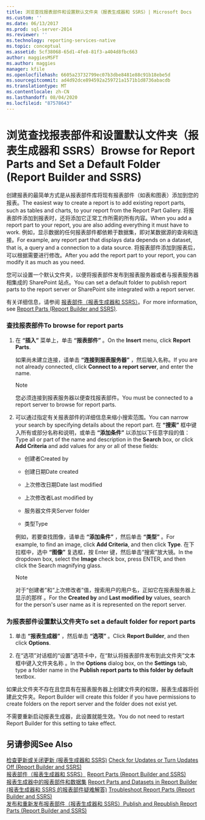 ```yaml
---
title: 浏览查找报表部件和设置默认文件夹（报表生成器和 SSRS）| Microsoft Docs
ms.custom: ''
ms.date: 06/13/2017
ms.prod: sql-server-2014
ms.reviewer: ''
ms.technology: reporting-services-native
ms.topic: conceptual
ms.assetid: 5cf38068-65d1-4fe8-81f3-a404d8fbc663
author: maggiesMSFT
ms.author: maggies
manager: kfile
ms.openlocfilehash: 6605a23732799ec07b3dbe8481e88c91b18ebe5d
ms.sourcegitcommit: ad4d92dce894592a259721a1571b1d8736abacdb
ms.translationtype: MT
ms.contentlocale: zh-CN
ms.lasthandoff: 08/04/2020
ms.locfileid: "87578643"
---
```

# <a name="browse-for-report-parts-and-set-a-default-folder-report-builder-and-ssrs"></a><span data-ttu-id="ce6fa-102">浏览查找报表部件和设置默认文件夹（报表生成器和 SSRS）</span><span class="sxs-lookup"><span data-stu-id="ce6fa-102">Browse for Report Parts and Set a Default Folder (Report Builder and SSRS)</span></span>
  <span data-ttu-id="ce6fa-103">创建报表的最简单方式是从报表部件库将现有报表部件（如表和图表）添加到您的报表。</span><span class="sxs-lookup"><span data-stu-id="ce6fa-103">The easiest way to create a report is to add existing report parts, such as tables and charts, to your report from the Report Part Gallery.</span></span> <span data-ttu-id="ce6fa-104">将报表部件添加到报表时，还将添加它正常工作所需的所有内容。</span><span class="sxs-lookup"><span data-stu-id="ce6fa-104">When you add a report part to your report, you are also adding everything it must have to work.</span></span> <span data-ttu-id="ce6fa-105">例如，显示数据的任何报表部件都依赖于数据集，即对某数据源的查询和连接。</span><span class="sxs-lookup"><span data-stu-id="ce6fa-105">For example, any report part that displays data depends on a dataset, that is, a query and a connection to a data source.</span></span> <span data-ttu-id="ce6fa-106">将报表部件添加到报表后，可以根据需要进行修改。</span><span class="sxs-lookup"><span data-stu-id="ce6fa-106">After you add the report part to your report, you can modify it as much as you need.</span></span>  
  
 <span data-ttu-id="ce6fa-107">您可以设置一个默认文件夹，以便将报表部件发布到报表服务器或者与报表服务器相集成的 SharePoint 站点。</span><span class="sxs-lookup"><span data-stu-id="ce6fa-107">You can set a default folder to publish report parts to the report server or SharePoint site integrated with a report server.</span></span>  
  
 <span data-ttu-id="ce6fa-108">有关详细信息，请参阅 [报表部件（报表生成器和 SSRS）](../report-parts-report-builder-and-ssrs.md)。</span><span class="sxs-lookup"><span data-stu-id="ce6fa-108">For more information, see [Report Parts &#40;Report Builder and SSRS&#41;](../report-parts-report-builder-and-ssrs.md).</span></span>  
  
### <a name="to-browse-for-report-parts"></a><span data-ttu-id="ce6fa-109">查找报表部件</span><span class="sxs-lookup"><span data-stu-id="ce6fa-109">To browse for report parts</span></span>  
  
1.  <span data-ttu-id="ce6fa-110">在 **“插入”** 菜单上，单击 **“报表部件”** 。</span><span class="sxs-lookup"><span data-stu-id="ce6fa-110">On the **Insert** menu, click **Report Parts**.</span></span>  
  
     <span data-ttu-id="ce6fa-111">如果尚未建立连接，请单击 **“连接到报表服务器”** ，然后输入名称。</span><span class="sxs-lookup"><span data-stu-id="ce6fa-111">If you are not already connected, click **Connect to a report server**, and enter the name.</span></span>  
  
    > [!NOTE]  
    >  <span data-ttu-id="ce6fa-112">您必须连接到报表服务器以便查找报表部件。</span><span class="sxs-lookup"><span data-stu-id="ce6fa-112">You must be connected to a report server to browse for report parts.</span></span>  
  
2.  <span data-ttu-id="ce6fa-113">可以通过指定有关报表部件的详细信息来缩小搜索范围。</span><span class="sxs-lookup"><span data-stu-id="ce6fa-113">You can narrow your search by specifying details about the report part.</span></span> <span data-ttu-id="ce6fa-114">在 **“搜索”** 框中键入所有或部分名称和说明，或单击 **“添加条件”** 以添加以下任意字段的值：</span><span class="sxs-lookup"><span data-stu-id="ce6fa-114">Type all or part of the name and description in the **Search** box, or click **Add Criteria** and add values for any or all of these fields:</span></span>  
  
    -   <span data-ttu-id="ce6fa-115">创建者</span><span class="sxs-lookup"><span data-stu-id="ce6fa-115">Created by</span></span>  
  
    -   <span data-ttu-id="ce6fa-116">创建日期</span><span class="sxs-lookup"><span data-stu-id="ce6fa-116">Date created</span></span>  
  
    -   <span data-ttu-id="ce6fa-117">上次修改日期</span><span class="sxs-lookup"><span data-stu-id="ce6fa-117">Date last modified</span></span>  
  
    -   <span data-ttu-id="ce6fa-118">上次修改者</span><span class="sxs-lookup"><span data-stu-id="ce6fa-118">Last modified by</span></span>  
  
    -   <span data-ttu-id="ce6fa-119">服务器文件夹</span><span class="sxs-lookup"><span data-stu-id="ce6fa-119">Server folder</span></span>  
  
    -   <span data-ttu-id="ce6fa-120">类型</span><span class="sxs-lookup"><span data-stu-id="ce6fa-120">Type</span></span>  
  
     <span data-ttu-id="ce6fa-121">例如，若要查找图像，请单击 **“添加条件”** ，然后单击 **“类型”** 。</span><span class="sxs-lookup"><span data-stu-id="ce6fa-121">For example, to find an image, click **Add Criteria**, and then click **Type**.</span></span> <span data-ttu-id="ce6fa-122">在下拉框中，选中 **“图像”** 复选框，按 Enter 键，然后单击“搜索”放大镜。</span><span class="sxs-lookup"><span data-stu-id="ce6fa-122">In the dropdown box, select the **Image** check box, press ENTER, and then click the Search magnifying glass.</span></span>  
  
    > [!NOTE]  
    >  <span data-ttu-id="ce6fa-123">对于“创建者”和“上次修改者”值，搜索用户的用户名，正如它在报表服务器上显示的那样   。</span><span class="sxs-lookup"><span data-stu-id="ce6fa-123">For the **Created by** and **Last modified by** values, search for the person's user name as it is represented on the report server.</span></span>  
  
### <a name="to-set-a-default-folder-for-report-parts"></a><span data-ttu-id="ce6fa-124">为报表部件设置默认文件夹</span><span class="sxs-lookup"><span data-stu-id="ce6fa-124">To set a default folder for report parts</span></span>  
  
1.  <span data-ttu-id="ce6fa-125">单击 **“报表生成器”** ，然后单击 **“选项”** 。</span><span class="sxs-lookup"><span data-stu-id="ce6fa-125">Click **Report Builder**, and then click **Options**.</span></span>  
  
2.  <span data-ttu-id="ce6fa-126">在“选项”对话框的“设置”选项卡中，在“默认将报表部件发布到此文件夹”文本框中键入文件夹名称    。</span><span class="sxs-lookup"><span data-stu-id="ce6fa-126">In the **Options** dialog box, on the **Settings** tab, type a folder name in the **Publish report parts to this folder by default** textbox.</span></span>  
  
 <span data-ttu-id="ce6fa-127">如果此文件夹不存在且您具有在报表服务器上创建文件夹的权限，报表生成器将创建此文件夹。</span><span class="sxs-lookup"><span data-stu-id="ce6fa-127">Report Builder will create this folder if you have permissions to create folders on the report server and the folder does not exist yet.</span></span>  
  
 <span data-ttu-id="ce6fa-128">不需要重新启动报表生成器，此设置就能生效。</span><span class="sxs-lookup"><span data-stu-id="ce6fa-128">You do not need to restart Report Builder for this setting to take effect.</span></span>  
  
## <a name="see-also"></a><span data-ttu-id="ce6fa-129">另请参阅</span><span class="sxs-lookup"><span data-stu-id="ce6fa-129">See Also</span></span>  
 <span data-ttu-id="ce6fa-130">[检查更新或关闭更新 &#40;报表生成器和 SSRS&#41;](../check-for-updates-or-turn-updates-off-report-builder-and-ssrs.md) </span><span class="sxs-lookup"><span data-stu-id="ce6fa-130">[Check for Updates or Turn Updates Off &#40;Report Builder and SSRS&#41;](../check-for-updates-or-turn-updates-off-report-builder-and-ssrs.md) </span></span>  
 <span data-ttu-id="ce6fa-131">[报表部件（报表生成器和 SSRS）](../report-parts-report-builder-and-ssrs.md) </span><span class="sxs-lookup"><span data-stu-id="ce6fa-131">[Report Parts &#40;Report Builder and SSRS&#41;](../report-parts-report-builder-and-ssrs.md) </span></span>  
 <span data-ttu-id="ce6fa-132">[报表生成器中的报表部件和数据集](../report-data/report-parts-and-datasets-in-report-builder.md) </span><span class="sxs-lookup"><span data-stu-id="ce6fa-132">[Report Parts and Datasets in Report Builder](../report-data/report-parts-and-datasets-in-report-builder.md) </span></span>  
 <span data-ttu-id="ce6fa-133">[&#40;报表生成器和 SSRS 的报表部件疑难解答&#41;](../troubleshoot-report-parts-report-builder-and-ssrs.md) </span><span class="sxs-lookup"><span data-stu-id="ce6fa-133">[Troubleshoot Report Parts &#40;Report Builder and SSRS&#41;](../troubleshoot-report-parts-report-builder-and-ssrs.md) </span></span>  
 [<span data-ttu-id="ce6fa-134">发布和重新发布报表部件（报表生成器和 SSRS）</span><span class="sxs-lookup"><span data-stu-id="ce6fa-134">Publish and Republish Report Parts &#40;Report Builder and SSRS&#41;</span></span>](publish-and-republish-report-parts-report-builder-and-ssrs.md)  
  
  
